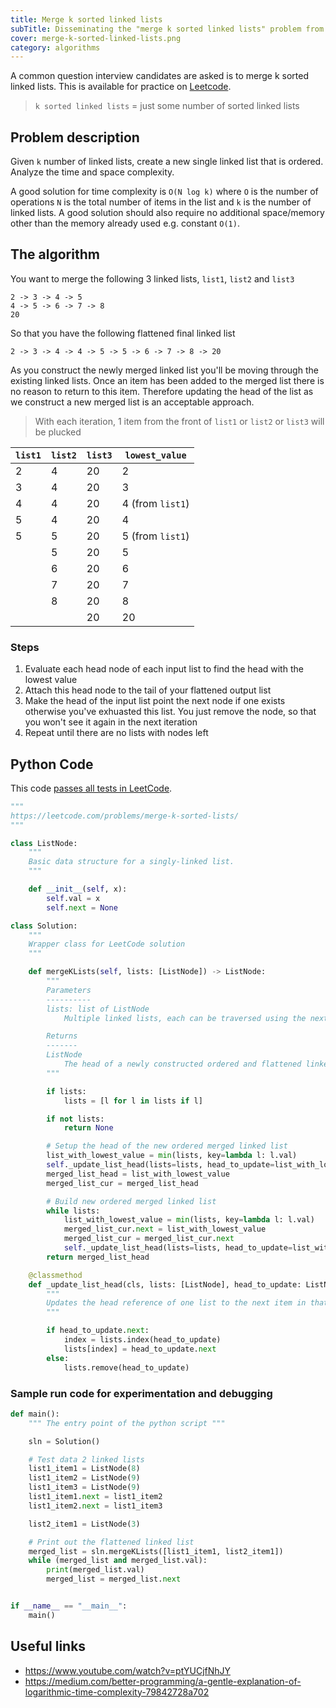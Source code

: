 ```yaml
---
title: Merge k sorted linked lists
subTitle: Disseminating the "merge k sorted linked lists" problem from Leetcode.com.
cover: merge-k-sorted-linked-lists.png
category: algorithms
---
```


A common question interview candidates are asked is to merge k sorted linked lists. This is available for practice on [Leetcode](https://leetcode.com/problems/merge-k-sorted-lists/).

> `k sorted linked lists` = just some number of sorted linked lists

## Problem description

Given `k` number of linked lists, create a new single linked list that is ordered. Analyze the time and space complexity.

A good solution for time complexity is `O(N log k)` where `O` is the number of operations `N` is the total number of items in the list and `k` is the number of linked lists. A good solution should also require no additional space/memory other than the memory already used e.g. constant `O(1)`.

## The algorithm

You want to merge the following 3 linked lists, `list1`, `list2` and `list3`

```text
2 -> 3 -> 4 -> 5
4 -> 5 -> 6 -> 7 -> 8
20
```

So that you have the following flattened final linked list

```text
2 -> 3 -> 4 -> 4 -> 5 -> 5 -> 6 -> 7 -> 8 -> 20
```

As you construct the newly merged linked list you'll be moving through the existing linked lists. Once an item has been added to the merged list there is no reason to return to this item. Therefore updating the head of the list as we construct a new merged list is an acceptable approach.

> With each iteration, 1 item from the front of `list1` or `list2` or `list3` will be plucked

| `list1` | `list2` | `list3` | `lowest_value`   |
| ------- | ------- | ------- | ---------------- |
| 2       | 4       | 20      | 2                |
| 3       | 4       | 20      | 3                |
| 4       | 4       | 20      | 4 (from `list1`) |
| 5       | 4       | 20      | 4                |
| 5       | 5       | 20      | 5 (from `list1`) |
|         | 5       | 20      | 5                |
|         | 6       | 20      | 6                |
|         | 7       | 20      | 7                |
|         | 8       | 20      | 8                |
|         |         | 20      | 20               |

### Steps

1. Evaluate each head node of each input list to find the head with the lowest value
2. Attach this head node to the tail of your flattened output list
3. Make the head of the input list point the next node if one exists otherwise you've exhuasted this list. You just remove the node, so that you won't see it again in the next iteration
4. Repeat until there are no lists with nodes left

## Python Code

This code [passes all tests in LeetCode](https://leetcode.com/submissions/detail/312326148/).

```python
"""
https://leetcode.com/problems/merge-k-sorted-lists/
"""

class ListNode:
    """
    Basic data structure for a singly-linked list.
    """

    def __init__(self, x):
        self.val = x
        self.next = None

class Solution:
    """
    Wrapper class for LeetCode solution
    """

    def mergeKLists(self, lists: [ListNode]) -> ListNode:
        """
        Parameters
        ----------
        lists: list of ListNode
            Multiple linked lists, each can be traversed using the next property

        Returns
        -------
        ListNode
            The head of a newly constructed ordered and flattened linked list
        """

        if lists:
            lists = [l for l in lists if l]

        if not lists:
            return None

        # Setup the head of the new ordered merged linked list
        list_with_lowest_value = min(lists, key=lambda l: l.val)
        self._update_list_head(lists=lists, head_to_update=list_with_lowest_value)
        merged_list_head = list_with_lowest_value
        merged_list_cur = merged_list_head

        # Build new ordered merged linked list
        while lists:
            list_with_lowest_value = min(lists, key=lambda l: l.val)
            merged_list_cur.next = list_with_lowest_value
            merged_list_cur = merged_list_cur.next
            self._update_list_head(lists=lists, head_to_update=list_with_lowest_value)
        return merged_list_head

    @classmethod
    def _update_list_head(cls, lists: [ListNode], head_to_update: ListNode):
        """
        Updates the head reference of one list to the next item in that list
        """

        if head_to_update.next:
            index = lists.index(head_to_update)
            lists[index] = head_to_update.next
        else:
            lists.remove(head_to_update)
```

### Sample run code for experimentation and debugging

```python
def main():
    """ The entry point of the python script """

    sln = Solution()

    # Test data 2 linked lists
    list1_item1 = ListNode(8)
    list1_item2 = ListNode(9)
    list1_item3 = ListNode(9)
    list1_item1.next = list1_item2
    list1_item2.next = list1_item3

    list2_item1 = ListNode(3)

    # Print out the flattened linked list
    merged_list = sln.mergeKLists([list1_item1, list2_item1])
    while (merged_list and merged_list.val):
        print(merged_list.val)
        merged_list = merged_list.next


if __name__ == "__main__":
    main()
```

## Useful links

- https://www.youtube.com/watch?v=ptYUCjfNhJY
- https://medium.com/better-programming/a-gentle-explanation-of-logarithmic-time-complexity-79842728a702
